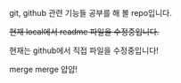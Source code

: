 git, github 관련 기능들 공부를 해 볼 repo입니다.

~~현재 local에서 readme 파일을 수정중입니다.~~

현재는 github에서 직접 파일을 수정중입니다!

merge merge 얍얍!
